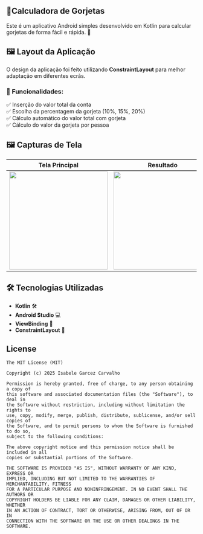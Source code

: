 ## 📱Calculadora de Gorjetas

Este é um aplicativo Android simples desenvolvido em Kotlin para calcular gorjetas de forma fácil e rápida. 🚀

## 🖼️ Layout da Aplicação

O design da aplicação foi feito utilizando **ConstraintLayout** para melhor adaptação em diferentes ecrãs.

### 📌 Funcionalidades:
✅ Inserção do valor total da conta  
✅ Escolha da percentagem da gorjeta (10%, 15%, 20%)  
✅ Cálculo automático do valor total com gorjeta  
✅ Cálculo do valor da gorjeta por pessoa  

## 🖼️ Capturas de Tela

| Tela Principal | Resultado |
|---------------|----------|
|<img src="https://github.com/user-attachments/assets/cf6eda6f-5c16-4004-a140-76811fbe6eeb" width = 260/> |<img src="https://github.com/user-attachments/assets/b75ce59e-7075-4129-8857-c21992bdf4a4" width = 260/> |

## 🛠️ Tecnologias Utilizadas
- **Kotlin** 🛠️
- **Android Studio** 💻
- **ViewBinding** 📌
- **ConstraintLayout** 📐

## License
```
The MIT License (MIT)

Copyright (c) 2025 Isabele Garcez Carvalho

Permission is hereby granted, free of charge, to any person obtaining a copy of
this software and associated documentation files (the "Software"), to deal in
the Software without restriction, including without limitation the rights to
use, copy, modify, merge, publish, distribute, sublicense, and/or sell copies of
the Software, and to permit persons to whom the Software is furnished to do so,
subject to the following conditions:

The above copyright notice and this permission notice shall be included in all
copies or substantial portions of the Software.

THE SOFTWARE IS PROVIDED "AS IS", WITHOUT WARRANTY OF ANY KIND, EXPRESS OR
IMPLIED, INCLUDING BUT NOT LIMITED TO THE WARRANTIES OF MERCHANTABILITY, FITNESS
FOR A PARTICULAR PURPOSE AND NONINFRINGEMENT. IN NO EVENT SHALL THE AUTHORS OR
COPYRIGHT HOLDERS BE LIABLE FOR ANY CLAIM, DAMAGES OR OTHER LIABILITY, WHETHER
IN AN ACTION OF CONTRACT, TORT OR OTHERWISE, ARISING FROM, OUT OF OR IN
CONNECTION WITH THE SOFTWARE OR THE USE OR OTHER DEALINGS IN THE SOFTWARE.
```

